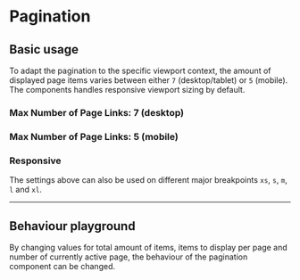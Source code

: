 # Pagination

## Basic usage

To adapt the pagination to the specific viewport context, the amount of displayed page items varies between either `7` (desktop/tablet) or `5` (mobile). The components handles responsive viewport sizing by default.

<Playground :markup="basic()" :config="config"></Playground>

### Max Number of Page Links: 7 (desktop)

<Playground :markup="basic('7')" :config="config"></Playground>

### Max Number of Page Links: 5 (mobile)

<Playground :markup="basic('5')" :config="config"></Playground>

### Responsive

The settings above can also be used on different major breakpoints `xs`, `s`, `m`, `l` and `xl`.

<Playground :markup="basic('{ base: 5, s: 7 }')" :config="config"></Playground>

--- 

## Behaviour playground
By changing values for total amount of items, items to display per page and number of currently active page, the behaviour of the pagination component can be changed.

<Playground class="playground-pagination" :markup="behaviour" :config="config">
  <template v-slot:default="{ theme }">
    <label style="display:inline-block; margin-right: 16px;">
      <p-text :theme="theme" tag="span" size="x-small">Total items count</p-text>
      <input type="number" v-bind:value="totalItemsCount" v-on:input="totalItemsCount = $event.target.value" />
    </label>
    <label style="display:inline-block; margin-right: 16px;">
      <p-text :theme="theme" tag="span" size="x-small">Items per page</p-text>
      <input type="number" v-bind:value="itemsPerPage" v-on:input="itemsPerPage = $event.target.value" />
    </label>
    <label style="display:inline-block">
      <p-text :theme="theme" tag="span" size="x-small">Active page</p-text>
      <input type="number" v-bind:value="activePage" v-on:input="activePage = $event.target.value" />
    </label>
  </template>
</Playground>

<script lang="ts">
  import Vue from 'vue';
  import Component from 'vue-class-component';
  
  @Component
  export default class Code extends Vue {
    config = { themeable: true };
    
    totalItemsCount = 500;
    itemsPerPage = 25;
    activePage = 1;
    
    basic(max: string) {
      const attr = max ? ` max-number-of-page-links="${max}"` : '';
      return `<p-pagination total-items-count="500" items-per-page="25" active-page="1"${attr}></p-pagination>`;
    }

    get behaviour() {
      return `<p-pagination total-items-count="${this.totalItemsCount}" items-per-page="${this.itemsPerPage}" active-page="${this.activePage}"></p-pagination>`
    }

    mounted(){
      this.registerEvents();
    }
    
    updated(){
      this.registerEvents();
    }
    
    registerEvents() {
      const playground = this.$el.querySelector('.playground-pagination p-pagination');
      playground.addEventListener('pageChange', (e) => {
        this.activePage = e.detail.page;
      });
    }
  }
</script>